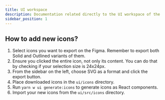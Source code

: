 ```yaml
---
title: UI workspace
description: Documentation related directly to the UI workspace of the project.
sidebar_position: 1
---
```


## How to add new icons?

1. Select icons you want to export on the Figma. Remember to export both Solid and Outlined variants of them.
2. Ensure you clicked the entire icon, not only its content. You can do that by checking if your selection size is 24x24px.
3. From the sidebar on the left, choose SVG as a format and click the export button.
4. Place downloaded icons in the `ui/icons` directory.
5. Run `yarn w ui generate:icons` to generate icons as React components.
6. Import your new icons from the `ui/src/icons` directory.
